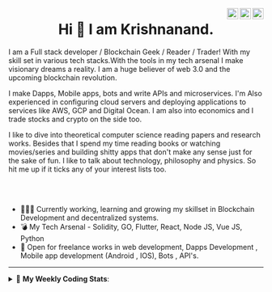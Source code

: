<a href="https://twitter.com/incrypto32" target="_blank" rel="nofollow"><img align="right" alt="Pratik's Twitter" width="22px" src="https://cdn.jsdelivr.net/npm/simple-icons@v3/icons/twitter.svg" /></a><a href="https://www.linkedin.com/in/incrypto32" target="_blank" rel="nofollow"><img align="right" alt="Pratik's Linkdein" width="22px" src="https://cdn.jsdelivr.net/npm/simple-icons@v3/icons/linkedin.svg" /></a><a href="https://www.instagram.com/incrypto32" target="_blank" rel="nofollow"><img align="right" alt="Insta" width="22px" src="https://cdn.jsdelivr.net/npm/simple-icons@v3/icons/instagram.svg" /></a>

<center><h1> Hi 👋 I am Krishnanand. </h1></center>
I am a Full stack developer / Blockchain Geek / Reader / Trader! 
With my skill set in various tech stacks.With the tools in my tech arsenal I make visionary dreams a reality.
I am a huge believer of web 3.0 and the upcoming blockchain revolution.

I make  Dapps, Mobile apps, bots and write APIs and microservices. I'm Also experienced in configuring cloud servers and deploying applications to services like AWS, GCP and Digital Ocean. I am also into economics and I trade stocks and crypto on the side too.

I like to dive into theoretical computer science reading papers and research works.
Besides that I spend my time reading books or watching movies/series and building shitty apps that don't make any sense just for the sake of fun. 
I like to talk about technology, philosophy and physics. So hit me up if it ticks any of your interest lists too.

 <br /> 
 <br /> 

 
- 👨🏽‍💻 Currently working, learning and growing my skillset in Blockchain Development and decentralized systems.
- 💣 My Tech Arsenal - Solidity, GO, Flutter, React, Node JS, Vue JS, Python
- 🤝 Open for freelance works in web development, Dapps Development , Mobile app development (Android , IOS), Bots , API's.
<!-- - 🌐 Visit my [porfolio website](https://incrypt32.github.io/) for complete background and contact. -->


---


<details> 
 <summary>🤖 <b>My Weekly Coding Stats</b>: </summary>
<br>

<!--START_SECTION:waka-->
```text
TypeScript   2 hrs 53 mins   ███████████████████▓░░░░░   79.21 % 
JSON         17 mins         ██░░░░░░░░░░░░░░░░░░░░░░░   08.16 % 
Git Config   16 mins         ██░░░░░░░░░░░░░░░░░░░░░░░   07.55 % 
JavaScript   7 mins          █░░░░░░░░░░░░░░░░░░░░░░░░   03.64 % 
Python       2 mins          ▒░░░░░░░░░░░░░░░░░░░░░░░░   00.92 % 
```
<!--END_SECTION:waka-->

</details>



